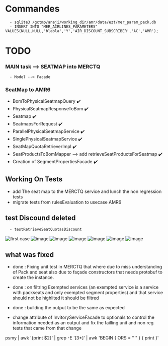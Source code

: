 # Commandes
      - sqlite3 /gctmp/anaji/working_dir/amr/data/ezt/mer_param_pack.db
      - INSERT INTO "MER_AIRLINES_PARAMETERS" VALUES(NULL,NULL,'blabla','Y','AIR_DISCOUNT_SUBSCRIBER','AC','AMR');



# TODO 

### MAIN task --> SEATMAP into MERCTQ
      - Model --> Facade 
### SeatMap to AMR6
  - BomToPhysicalSeatmapQuery :heavy_check_mark:
  - PhysicalSeatmapResponseToBom :heavy_check_mark:
  - Seatmap :heavy_check_mark:
  - SeatmapsForRequest :heavy_check_mark:
  - ParallelPhysicalSeatmapService :heavy_check_mark:
  - SinglePhysicalSeatmapService :heavy_check_mark:
  - SeatMapQuotaRetrieverImpl :heavy_check_mark:
  - SeatProductsToBomMapper --> add  retrieveSeatProductsForSeatmap :heavy_check_mark:
  - Creation of SegmentPropertiesFacade :heavy_check_mark:


## Working On Tests
  - add The seat map to the MERCTQ service and lunch the non regression tests
  - migrate tests from rulesEvaluation to usecase AMR6 





## test Discound deleted
      - testRetrieveSeatQuotasDiscount
![first case](https://user-images.githubusercontent.com/71391891/139441447-f67d3278-b6b9-4389-a3fd-a6bb1afd6d68.png)
![image](https://user-images.githubusercontent.com/71391891/139859313-6885a064-18d7-4a19-8128-ac33857d5d82.png)
![image](https://user-images.githubusercontent.com/71391891/140046149-b6bdb6c9-7bc9-460b-9949-f2c102242d45.png)
![image](https://user-images.githubusercontent.com/71391891/140085297-7390e186-689c-485d-97f6-607ef43003f8.png)
![image](https://user-images.githubusercontent.com/71391891/142424605-087cee61-c8fd-4f67-adc4-2b6e8e695f17.png)
![image](https://user-images.githubusercontent.com/71391891/142638424-49f132aa-cca9-499f-aa03-4300690ff9fc.png)
![image](https://user-images.githubusercontent.com/71391891/142653401-ca41ed25-eed5-41b3-b89e-8f306c894ec6.png)






## what was fixed
- done : Fixing unit test in MERCTQ that where due to miss understanding of Pack and seat also due to façade constructors that needs protobuf to create the instance.

- done :  on filtring Exempted services (an exempted service is a service with packseats and only exempted segment properties) and that service should not be highlited it should be filtred
- done : building the output to be the same as expected

- change attribute of InvitoryServiceFacade to optionals to control the information needed as an output and fix the failling unit and non reg tests that came from that change
      
psmy | awk '{print $2}' | grep -E '[3*]' | awk 'BEGIN { ORS = " " } { print }'



